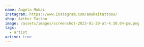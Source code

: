 ```yaml
---
name: Angela Mukai
instagram: https://www.instagram.com/amukaitattoos/
shop: Aether Tattoo
image: /assets/images/screenshot-2023-01-30-at-4.30.04-pm.png
tags:
  - artist
active: true
---
```

